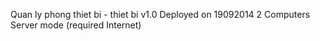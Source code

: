 Quan ly phong thiet bi - thiet bi v1.0
Deployed on 19092014
2 Computers
Server mode (required Internet)
